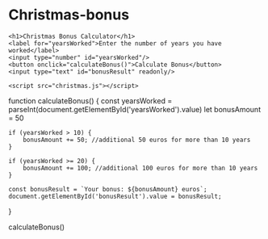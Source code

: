 # Christmas-bonus

<!DOCTYPE html>
<html lang="en">
<head>
    <meta charset="UTF-8">
    <meta name="viewport" content="width=device-width, initial-scale=1.0">
    <title>Christmas Bonus</title>
</head>
<body>
    
    <h1>Christmas Bonus Calculator</h1>
    <label for="yearsWorked">Enter the number of years you have worked</label>
    <input type="number" id="yearsWorked"/>
    <button onclick="calculateBonus()">Calculate Bonus</button>
    <input type="text" id="bonusResult" readonly/>
    
    <script src="christmas.js"></script>
</body>
</html>

function calculateBonus() {
    const yearsWorked = parseInt(document.getElementById('yearsWorked').value)
    let bonusAmount = 50

    if (yearsWorked > 10) {
        bonusAmount += 50; //additional 50 euros for more than 10 years
    }

    if (yearsWorked >= 20) {
        bonusAmount += 100; //additional 100 euros for more than 10 years
    }

    const bonusResult = `Your bonus: ${bonusAmount} euros`;
    document.getElementById('bonusResult').value = bonusResult;
}

calculateBonus()
